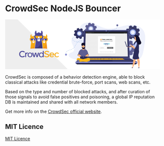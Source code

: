 # CrowdSec NodeJS Bouncer

![CrowdSec NodeJS Bouncer](https://github.com/crowdsecurity/nodejs-cs-bouncer/raw/main/docs/assets/banner.png "CrowdSec Express Bouncer")

CrowdSec is composed of a behavior detection engine, able to block classical attacks like credential brute-force, port scans, web scans, etc.

Based on the type and number of blocked attacks, and after curation of those signals to avoid false positives and poisoning, a global IP reputation DB is maintained and shared with all network members.

Get more info on the [CrowdSec official website](https://crowdsec.net/).

## MIT Licence

[MIT Licence](./LICENCE)